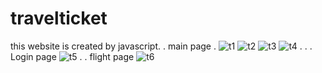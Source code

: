 # travelticket
this website is created by javascript.
.
main page
.
![t1](https://github.com/razieshahbazi/travelticket/assets/109855825/0a8e4ba3-9eb0-495b-8199-9da5a72091a5)
![t2](https://github.com/razieshahbazi/travelticket/assets/109855825/d345590d-6a7c-4e76-863e-c0d71a1ba17c)
![t3](https://github.com/razieshahbazi/travelticket/assets/109855825/4d356941-f577-4ad3-af95-65f7e7dff044)
![t4](https://github.com/razieshahbazi/travelticket/assets/109855825/edb00393-fbbf-49b4-b37a-f70240f4f32c)
.
.
.
Login page
![t5](https://github.com/razieshahbazi/travelticket/assets/109855825/25f77ca3-d7ae-40fd-9da1-481b02182e7a)
.
.
flight page
![t6](https://github.com/razieshahbazi/travelticket/assets/109855825/c607ce39-8706-4ca2-9206-29c2c6e7c820)
